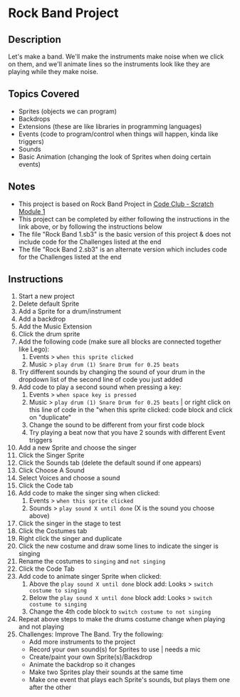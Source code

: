 # Rock Band Project

## Description
Let's make a band. We'll make the instruments make noise when we click on them, and we'll animate lines so the instruments look like they are playing while they make noise.

## Topics Covered

* Sprites (objects we can program)
* Backdrops 
* Extensions (these are like libraries in programming languages)
* Events (code to program/control when things will happen, kinda like triggers)
* Sounds
* Basic Animation (changing the look of Sprites when doing certain events)

## Notes
* This project is based on Rock Band Project in [Code Club - Scratch Module 1](https://projects.raspberrypi.org/en/codeclub/scratch-module-1)
* This project can be completed by either following the instructions in the link above, or by following the instructions below
* The file "Rock Band 1.sb3" is the basic version of this project & does not include code for the Challenges listed at the end
* The file "Rock Band 2.sb3" is an alternate version which includes code for the Challenges listed at the end

## Instructions

1. Start a new project
2. Delete default Sprite
3. Add a Sprite for a drum/instrument
4. Add a backdrop
5. Add the Music Extension
6. Click the drum sprite
7. Add the following code (make sure all blocks are connected together like Lego): 
    1. Events > `when this sprite clicked`
    2. Music > `play drum (1) Snare Drum for 0.25 beats`
8. Try different sounds by changing the sound of your drum in the dropdown list of the second line of code you just added
9. Add code to play a second sound when pressing a key:
    1. Events > `when space key is pressed`
    2. Music > `play drum (1) Snare Drum for 0.25 beats` | or right click on this line of code in the "when this sprite clicked: code block and click on "duplicate"
    3. Change the sound to be different from your first code block
    4. Try playing a beat now that you have 2 sounds with different Event triggers
10. Add a new Sprite and choose the singer
11. Click the Singer Sprite
12. Click the Sounds tab (delete the default sound if one appears)
13. Click Choose A Sound
14. Select Voices and choose a sound
15. Click the Code tab
16. Add code to make the singer sing when clicked:
    1. Events > `when this sprite clicked`
    2. Sounds > `play sound X until done` (X is the sound you choose above)
17. Click the singer in the stage to test
18. Click the Costumes tab
19. Right click the singer and duplicate
20. Click the new costume and draw some lines to indicate the singer is singing
21. Rename the costumes to `singing` and `not singing`
22. Click the Code Tab
23. Add code to animate singer Sprite when clicked:
    1. Above the `play sound X until done` block add: Looks > `switch costume to singing` 
    2. Below the `play sound X until done` block add: Looks > `switch costume to singing` 
    3. Change the 4th code block to `switch costume to not singing`
24. Repeat above steps to make the drums costume change when playing and not playing
25. Challenges: Improve The Band. Try the following:
    * Add more instruments to the project
    * Record your own sound(s) for Sprites to use | needs a mic
    * Create/paint your own Sprite(s)/Backdrop
    * Animate the backdrop so it changes
    * Make two Sprites play their sounds at the same time
    * Make one event that plays each Sprite's sounds, but plays them one after the other


